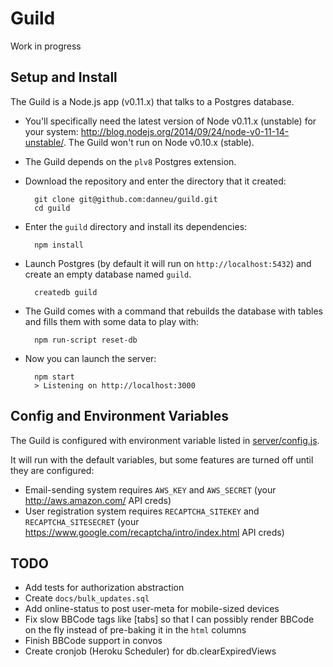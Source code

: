 
# Guild

Work in progress

## Setup and Install

The Guild is a Node.js app (v0.11.x) that talks to a Postgres database.

- You'll specifically need the latest version of Node v0.11.x (unstable) for your system: http://blog.nodejs.org/2014/09/24/node-v0-11-14-unstable/. The Guild won't run on Node v0.10.x (stable).

- The Guild depends on the `plv8` Postgres extension.

- Download the repository and enter the directory that it created:

        git clone git@github.com:danneu/guild.git
        cd guild

- Enter the `guild` directory and install its dependencies:

        npm install

- Launch Postgres (by default it will run on `http://localhost:5432`) and create an empty database named `guild`.

        createdb guild

- The Guild comes with a command that rebuilds the database with tables and fills them with some data to play with:

        npm run-script reset-db

- Now you can launch the server:

        npm start
        > Listening on http://localhost:3000

## Config and Environment Variables

The Guild is configured with environment variable listed in [server/config.js](https://github.com/danneu/guild/blob/master/server/config.js).

It will run with the default variables, but some features are turned off until they are configured:

- Email-sending system requires `AWS_KEY` and `AWS_SECRET` (your http://aws.amazon.com/ API creds)
- User registration system requires `RECAPTCHA_SITEKEY` and `RECAPTCHA_SITESECRET` (your https://www.google.com/recaptcha/intro/index.html API creds)

## TODO

- Add tests for authorization abstraction
- Create `docs/bulk_updates.sql`
- Add online-status to post user-meta for mobile-sized devices
- Fix slow BBCode tags like [tabs] so that I can possibly render BBCode on the fly instead of pre-baking it in the `html` columns
- Finish BBCode support in convos
- Create cronjob (Heroku Scheduler) for db.clearExpiredViews

